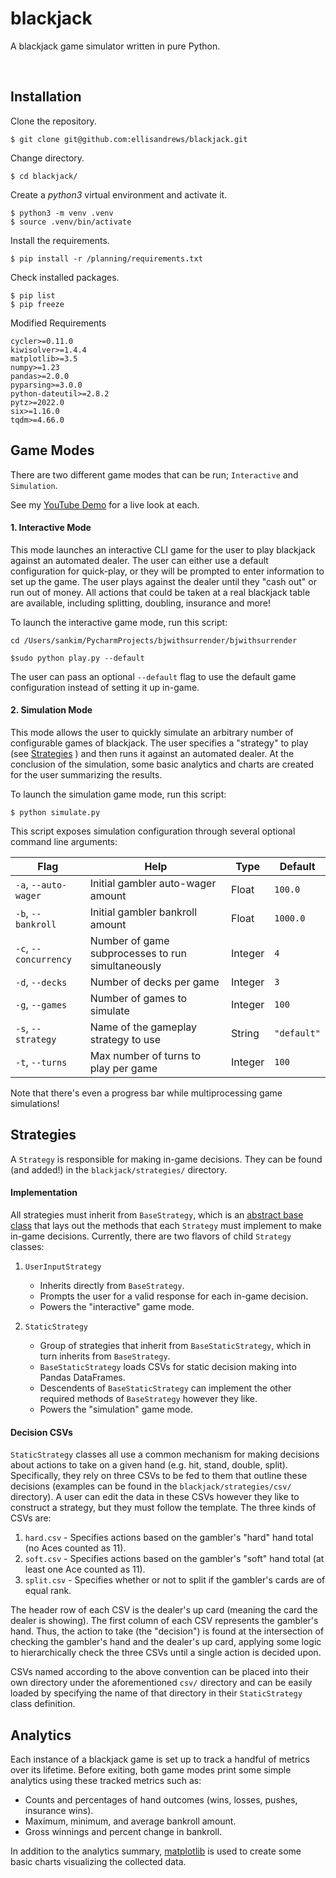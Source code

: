 # blackjack
A blackjack game simulator written in pure Python.

<br>

## Installation

Clone the repository.

```
$ git clone git@github.com:ellisandrews/blackjack.git
```

Change directory.

```
$ cd blackjack/
```

Create a _python3_ virtual environment and activate it.

```
$ python3 -m venv .venv
$ source .venv/bin/activate
```

Install the requirements.

```
$ pip install -r /planning/requirements.txt
```

Check installed packages.
```
$ pip list
$ pip freeze
```

Modified Requirements
```
cycler>=0.11.0
kiwisolver>=1.4.4
matplotlib>=3.5
numpy>=1.23
pandas>=2.0.0
pyparsing>=3.0.0
python-dateutil>=2.8.2
pytz>=2022.0
six>=1.16.0
tqdm>=4.66.0
```

## Game Modes

There are two different game modes that can be run; `Interactive` and `Simulation`.

See my [YouTube Demo](https://www.youtube.com/watch?v=aoJmxT8Urp4) for a live look at each.

#### 1. Interactive Mode

This mode launches an interactive CLI game for the user to play blackjack against an automated dealer. The user can either use a default configuration for quick-play, or they will be prompted to enter information to set up the game. The user plays against the dealer until they "cash out" or run out of money. All actions that could be taken at a real blackjack table are available, including splitting, doubling, insurance and more!

To launch the interactive game mode, run this script:

```
cd /Users/sankim/PycharmProjects/bjwithsurrender/bjwithsurrender

$sudo python play.py --default
```

The user can pass an optional `--default` flag to use the default game configuration instead of setting it up in-game.

#### 2. Simulation Mode

This mode allows the user to quickly simulate an arbitrary number of configurable games of blackjack. The user specifies a "strategy" to play (see [Strategies](#strategies) ) and then runs it against an automated dealer. At the conclusion of the simulation, some basic analytics and charts are created for the user summarizing the results.

To launch the simulation game mode, run this script:

```
$ python simulate.py
```

This script exposes simulation configuration through several optional command line arguments:

| Flag | Help | Type | Default | 
|---|---|---|---|
| `-a`, `--auto-wager` | Initial gambler auto-wager amount | Float | `100.0` |
| `-b`, `--bankroll` | Initial gambler bankroll amount | Float | `1000.0` |
| `-c`, `--concurrency` | Number of game subprocesses to run simultaneously | Integer | `4` |
| `-d`, `--decks` | Number of decks per game | Integer | `3` |
| `-g`, `--games` | Number of games to simulate | Integer | `100` |
| `-s`, `--strategy` | Name of the gameplay strategy to use | String | `"default"` |
| `-t`, `--turns` | Max number of turns to play per game | Integer | `100` |

Note that there's even a progress bar while multiprocessing game simulations!

## Strategies

A `Strategy` is responsible for making in-game decisions. They can be found (and added!) in the `blackjack/strategies/` directory.

#### Implementation

All strategies must inherit from `BaseStrategy`, which is an [abstract base class](https://docs.python.org/3/library/abc.html) that lays out the methods that each `Strategy` must implement to make in-game decisions. Currently, there are two flavors of child `Strategy` classes:

1. `UserInputStrategy`
    - Inherits directly from `BaseStrategy`.
    - Prompts the user for a valid response for each in-game decision. 
    - Powers the "interactive" game mode.

2. `StaticStrategy`
    - Group of strategies that inherit from `BaseStaticStrategy`, which in turn inherits from `BaseStrategy`.
    - `BaseStaticStrategy` loads CSVs for static decision making into Pandas DataFrames.
    - Descendents of `BaseStaticStrategy` can implement the other required methods of `BaseStrategy` however they like.
    - Powers the "simulation" game mode.

#### Decision CSVs

`StaticStrategy` classes all use a common mechanism for making decisions about actions to take on a given hand (e.g. hit, stand, double, split). Specifically, they rely on three CSVs to be fed to them that outline these decisions (examples can be found in the `blackjack/strategies/csv/` directory). A user can edit the data in these CSVs however they like to construct a strategy, but they must follow the template. The three kinds of CSVs are:

1. `hard.csv` - Specifies actions based on the gambler's "hard" hand total (no Aces counted as 11).
2. `soft.csv` - Specifies actions based on the gambler's "soft" hand total (at least one Ace counted as 11).
3. `split.csv` - Specifies whether or not to split if the gambler's cards are of equal rank.

The header row of each CSV is the dealer's up card (meaning the card the dealer is showing). The first column of each CSV represents the gambler's hand. Thus, the action to take (the "decision") is found at the intersection of checking the gambler's hand and the dealer's up card, applying some logic to hierarchically check the three CSVs until a single action is decided upon.

CSVs named according to the above convention can be placed into their own directory under the aforementioned `csv/` directory and can be easily loaded by specifying the name of that directory in their `StaticStrategy` class definition.

## Analytics

Each instance of a blackjack game is set up to track a handful of metrics over its lifetime. Before exiting, both game modes print some simple analytics using these tracked metrics such as:

- Counts and percentages of hand outcomes (wins, losses, pushes, insurance wins).
- Maximum, minimum, and average bankroll amount.
- Gross winnings and percent change in bankroll.

In addition to the analytics summary, [matplotlib](https://matplotlib.org/) is used to create some basic charts visualizing the collected data.
